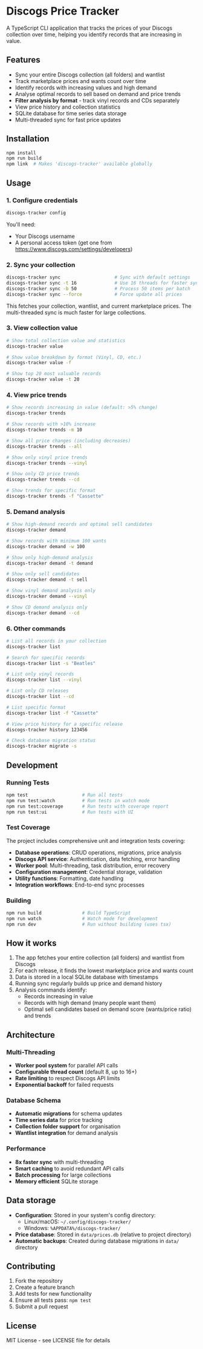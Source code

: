 # Discogs Price Tracker

A TypeScript CLI application that tracks the prices of your Discogs collection over time, helping you identify records that are increasing in value.

## Features

- Sync your entire Discogs collection (all folders) and wantlist
- Track marketplace prices and wants count over time
- Identify records with increasing values and high demand
- Analyse optimal records to sell based on demand and price trends
- **Filter analysis by format** - track vinyl records and CDs separately
- View price history and collection statistics
- SQLite database for time series data storage
- Multi-threaded sync for fast price updates

## Installation

```bash
npm install
npm run build
npm link  # Makes 'discogs-tracker' available globally
```

## Usage

### 1. Configure credentials

```bash
discogs-tracker config
```

You'll need:
- Your Discogs username
- A personal access token (get one from https://www.discogs.com/settings/developers)

### 2. Sync your collection

```bash
discogs-tracker sync                    # Sync with default settings
discogs-tracker sync -t 16              # Use 16 threads for faster sync
discogs-tracker sync -b 50              # Process 50 items per batch
discogs-tracker sync --force            # Force update all prices
```

This fetches your collection, wantlist, and current marketplace prices. The multi-threaded sync is much faster for large collections.

### 3. View collection value

```bash
# Show total collection value and statistics
discogs-tracker value

# Show value breakdown by format (Vinyl, CD, etc.)
discogs-tracker value -f

# Show top 20 most valuable records
discogs-tracker value -t 20
```

### 4. View price trends

```bash
# Show records increasing in value (default: >5% change)
discogs-tracker trends

# Show records with >10% increase
discogs-tracker trends -m 10

# Show all price changes (including decreases)
discogs-tracker trends --all

# Show only vinyl price trends
discogs-tracker trends --vinyl

# Show only CD price trends
discogs-tracker trends --cd

# Show trends for specific format
discogs-tracker trends -f "Cassette"
```

### 5. Demand analysis

```bash
# Show high-demand records and optimal sell candidates
discogs-tracker demand

# Show records with minimum 100 wants
discogs-tracker demand -w 100

# Show only high-demand analysis
discogs-tracker demand -t demand

# Show only sell candidates
discogs-tracker demand -t sell

# Show vinyl demand analysis only
discogs-tracker demand --vinyl

# Show CD demand analysis only
discogs-tracker demand --cd
```

### 6. Other commands

```bash
# List all records in your collection
discogs-tracker list

# Search for specific records
discogs-tracker list -s "Beatles"

# List only vinyl records
discogs-tracker list --vinyl

# List only CD releases
discogs-tracker list --cd

# List specific format
discogs-tracker list -f "Cassette"

# View price history for a specific release
discogs-tracker history 123456

# Check database migration status
discogs-tracker migrate -s
```

## Development

### Running Tests

```bash
npm test                    # Run all tests
npm run test:watch          # Run tests in watch mode
npm run test:coverage       # Run tests with coverage report
npm run test:ui             # Run tests with UI
```

### Test Coverage

The project includes comprehensive unit and integration tests covering:

- **Database operations**: CRUD operations, migrations, price analysis
- **Discogs API service**: Authentication, data fetching, error handling
- **Worker pool**: Multi-threading, task distribution, error recovery
- **Configuration management**: Credential storage, validation
- **Utility functions**: Formatting, date handling
- **Integration workflows**: End-to-end sync processes

### Building

```bash
npm run build               # Build TypeScript
npm run watch               # Watch mode for development
npm run dev                 # Run without building (uses tsx)
```

## How it works

1. The app fetches your entire collection (all folders) and wantlist from Discogs
2. For each release, it finds the lowest marketplace price and wants count
3. Data is stored in a local SQLite database with timestamps
4. Running sync regularly builds up price and demand history
5. Analysis commands identify:
   - Records increasing in value
   - Records with high demand (many people want them)
   - Optimal sell candidates based on demand score (wants/price ratio) and trends

## Architecture

### Multi-Threading
- **Worker pool system** for parallel API calls
- **Configurable thread count** (default 8, up to 16+)
- **Rate limiting** to respect Discogs API limits
- **Exponential backoff** for failed requests

### Database Schema
- **Automatic migrations** for schema updates
- **Time series data** for price tracking
- **Collection folder support** for organisation
- **Wantlist integration** for demand analysis

### Performance
- **8x faster sync** with multi-threading
- **Smart caching** to avoid redundant API calls
- **Batch processing** for large collections
- **Memory efficient** SQLite storage

## Data storage

- **Configuration**: Stored in your system's config directory:
  - Linux/macOS: `~/.config/discogs-tracker/`
  - Windows: `%APPDATA%/discogs-tracker/`
- **Price database**: Stored in `data/prices.db` (relative to project directory)
- **Automatic backups**: Created during database migrations in `data/` directory

## Contributing

1. Fork the repository
2. Create a feature branch
3. Add tests for new functionality
4. Ensure all tests pass: `npm test`
5. Submit a pull request

## License

MIT License - see LICENSE file for details